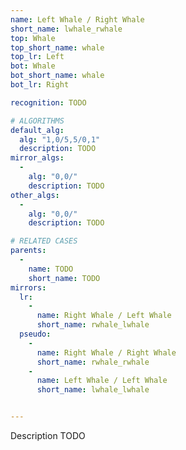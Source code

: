 ```yaml
---
name: Left Whale / Right Whale
short_name: lwhale_rwhale
top: Whale
top_short_name: whale
top_lr: Left
bot: Whale
bot_short_name: whale
bot_lr: Right

recognition: TODO

# ALGORITHMS
default_alg:
  alg: "1,0/5,5/0,1"
  description: TODO
mirror_algs:
  -
    alg: "0,0/"
    description: TODO
other_algs:
  -
    alg: "0,0/"
    description: TODO

# RELATED CASES
parents:
  -
    name: TODO
    short_name: TODO
mirrors:
  lr:
    -
      name: Right Whale / Left Whale
      short_name: rwhale_lwhale
  pseudo:
    -
      name: Right Whale / Right Whale
      short_name: rwhale_rwhale
    -
      name: Left Whale / Left Whale
      short_name: lwhale_lwhale


---
```


Description TODO


